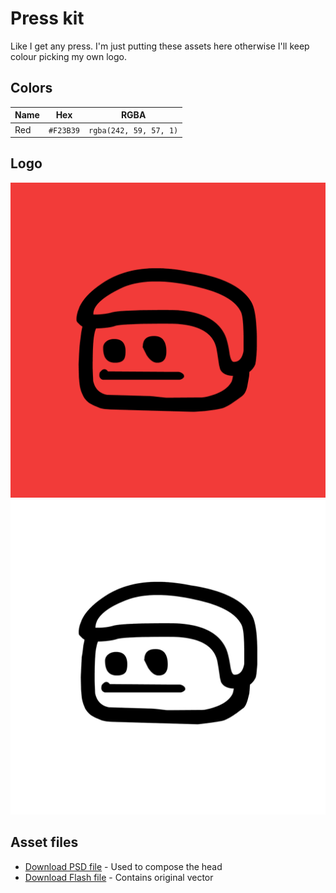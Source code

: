 # Press kit

Like I get any press. I'm just putting these assets here otherwise I'll keep colour picking my own logo.

## Colors

| Name | Hex       | RGBA                   |
| ---- | --------- | ---------------------- |
| Red  | `#F23B39` | `rgba(242, 59, 57, 1)` |

## Logo

![Logo red](images/pp_head_v2_black_on_red.png)
![Logo white](images/pp-head-optically-centered-white.jpg)

## Asset files

- [Download PSD file](downloads/pp_head_v2.psd) - Used to compose the head
- [Download Flash file](downloads/head-big.fla) - Contains original vector
